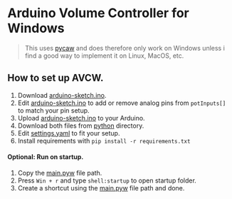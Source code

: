 # Arduino Volume Controller for Windows
> This uses [pycaw](https://github.com/AndreMiras/pycaw) and does therefore only work on Windows unless i find a good way to implement it on Linux, MacOS, etc.
## How to set up AVCW.
1. Download [arduino-sketch.ino](https://github.com/silasm01/Arduino-Volume-Controller/blob/main/arduino/arduino-sketch/arduino-sketch.ino).
2. Edit [arduino-sketch.ino](https://github.com/silasm01/Arduino-Volume-Controller/blob/main/arduino/arduino-sketch/arduino-sketch.ino) to add or remove analog pins from ``potInputs[]`` to match your pin setup.
3. Upload [arduino-sketch.ino](https://github.com/silasm01/Arduino-Volume-Controller/blob/main/arduino/arduino-sketch/arduino-sketch.ino) to your Arduino.
4. Download both files from [python](https://github.com/silasm01/Arduino-Volume-Controller/tree/main/python) directory.
7. Edit [settings.yaml](https://github.com/silasm01/Arduino-Volume-Controller/blob/main/python/settings.yaml) to fit your setup.
8. Install requirements with ``pip install -r requirements.txt``
#### Optional: Run on startup.
1. Copy the [main.pyw](https://github.com/silasm01/Arduino-Volume-Controller/blob/main/python/main.pyw) file path.
2. Press ``Win + r`` and type ``shell:startup`` to open startup folder.
3. Create a shortcut using the [main.pyw](https://github.com/silasm01/Arduino-Volume-Controller/blob/main/python/main.pyw) file path and done.
